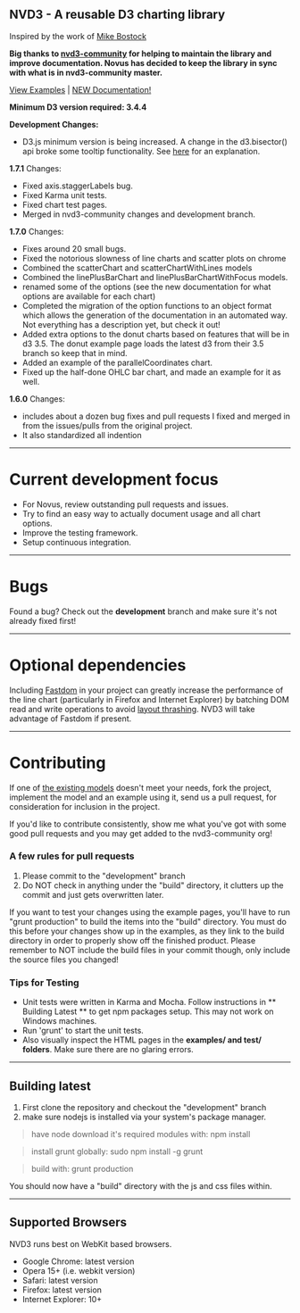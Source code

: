 ## NVD3 - A reusable D3 charting library

Inspired by the work of [Mike Bostock](http://bost.ocks.org/mike/chart/)

**Big thanks to [nvd3-community](https://github.com/nvd3-community/nvd3/) for helping to maintain the library and improve documentation.
Novus has decided to keep the library in sync with what is in nvd3-community master.**

[View Examples](http://nvd3-community.github.io/nvd3/) | [NEW Documentation!](http://nvd3-community.github.io/nvd3/examples/documentation.html)

**Minimum D3 version required: 3.4.4**

**Development Changes:**
* D3.js minimum version is being increased. A change in the d3.bisector() api broke some tooltip functionality. See [here](https://github.com/portante/nvd3/commit/95fb79b82844f48c7497baa86ba7729e7a664284) for an explanation.

**1.7.1** Changes:

* Fixed axis.staggerLabels bug.
* Fixed Karma unit tests.
* Fixed chart test pages.
* Merged in nvd3-community changes and development branch.

**1.7.0** Changes:

* Fixes around 20 small bugs.
* Fixed the notorious slowness of line charts and scatter plots on chrome
* Combined the scatterChart and scatterChartWithLines models
* Combined the linePlusBarChart and linePlusBarChartWithFocus models.
* renamed some of the options (see the new documentation for what options are available for each chart)
* Completed the migration of the option functions to an object format which allows the generation of
the documentation in an automated way.  Not everything has a description yet, but check it out!
* Added extra options to the donut charts based on features that will be in d3 3.5.  The donut example page
loads the latest d3 from their 3.5 branch so keep that in mind.
* Added an example of the parallelCoordinates chart.
* Fixed up the half-done OHLC bar chart, and made an example for it as well.

**1.6.0** Changes:

* includes about a dozen bug fixes and pull requests I fixed and merged in
from the issues/pulls from the original project.
* It also standardized all indention

---

# Current development focus
- For Novus, review outstanding pull requests and issues.
- Try to find an easy way to actually document usage and all chart options.
- Improve the testing framework.
- Setup continuous integration.

---

# Bugs

Found a bug?  Check out the **development** branch and make sure it's not already fixed first!

---

# Optional dependencies

Including [Fastdom](https://github.com/wilsonpage/fastdom) in your project can greatly increase the performance of the line chart (particularly in Firefox and Internet Explorer) by batching DOM read and write operations to avoid [layout thrashing](http://wilsonpage.co.uk/preventing-layout-thrashing/). NVD3 will take advantage of Fastdom if present.

---

# Contributing

If one of [the existing models](https://github.com/nvd3-community/nvd3/tree/development/src/models)
doesn't meet your needs, fork the project, implement the model and an example using it,
send us a pull request, for consideration for inclusion in the project.

If you'd like to contribute consistently, show me what you've got with some good pull requests and you may get added to the nvd3-community org!

### A few rules for pull requests

1. Please commit to the "development" branch
2. Do NOT check in anything under the "build" directory, it clutters up the commit and just gets overwritten later.

If you want to test your changes using the example pages,
you'll have to run "grunt production" to build the items into the "build" directory.
You must do this before your changes show up in the examples, as they link to the build directory
in order to properly show off the finished product.
Please remember to NOT include the build files in your commit though,
only include the source files you changed!

### Tips for Testing
* Unit tests were written in Karma and Mocha. Follow instructions in ** Building Latest ** to get npm packages setup. This may not work on Windows machines.
* Run 'grunt' to start the unit tests.
* Also visually inspect the HTML pages in the **examples/ and test/ folders**.  Make sure there are no glaring errors.

---

## Building latest

1. First clone the repository and checkout the "development" branch
2. make sure nodejs is installed via your system's package manager.

> have node download it's required modules with:  npm install

> install grunt globally:  sudo npm install -g grunt

> build with:  grunt production

You should now have a "build" directory with the js and css files within.

---

## Supported Browsers
NVD3 runs best on WebKit based browsers.

* Google Chrome: latest version
* Opera 15+ (i.e. webkit version)
* Safari: latest version
* Firefox: latest version
* Internet Explorer: 10+
